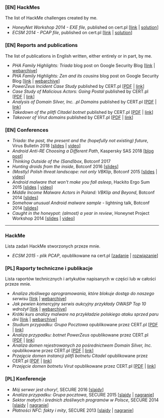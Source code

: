 ### [EN] HackMes

The list of HackMe challenges created by me.

* *HoneyNet Workshop 2014 - EXE file*, published on cert.pl [[link](hackme/hn_workshop_2014.md) \| [solution](hackme/hn_workshop_2014_solution.md)]
* *ECSM 2014 - PCAP file*, published on cert.pl [[link](hackme/ecsm_2014.md) \| [solution](hackme/ecsm_2014_solution.md)]

### [EN] Reports and publications

The list of publications in English written, either entirely or in part, by me.

* *PHA Family Highlights: Triada* blog post on Google Security Blog [[link](https://security.googleblog.com/2019/06/pha-family-highlights-triada.html) \| [webarchive](https://web.archive.org/web/20190611090218/https://security.googleblog.com/2019/06/pha-family-highlights-triada.html)]
* *PHA Family Highlights: Zen and its cousins* blog post on Google Security Blog [[link](https://security.googleblog.com/2019/01/pha-family-highlights-zen-and-its.html) \| [webarchive](https://web.archive.org/web/20190129153017/https://security.googleblog.com/2019/01/pha-family-highlights-zen-and-its.html)]
* *PowerZeus Incident Case Study* published by CERT.pl [[PDF](docs/powerzeus_en.pdf) \| [link](http://www.cert.pl/PDF/Report_PowerZeus_EN.pdf)]
* *Case Study of Malicious Actors: Going Postal* published by CERT.pl [[PDF](docs/The_Postal_Group.pdf) \| [link](http://www.cert.pl/PDF/The_Postal_Group.pdf)]
* *Analysis of Domain Silver, Inc. .pl Domains* published by CERT.pl [[PDF](docs/Report_Domain_Silver_EN_updated.pdf) \| [link](http://www.cert.pl/PDF/Report_Domain_Silver_EN_updated.pdf)]
* *Takedown of the plitfi Citadel botnet* published by CERT.pl [[PDF](docs/plitfi_en.pdf) \| [link](https://www.cert.pl/wp-content/uploads/2015/12/Report_Citadel_plitfi_EN.pdf)]
* *Takeover of Virut domains* published by CERT.pl [[PDF](docs/Report_Virut_EN.pdf) \| [link](http://www.cert.pl/PDF/Raport_Virut_PL.pdf)]

### [EN] Conferences

* *Triada: the past, the present and the (hopefully not existing) future*, Virus Bulletin 2018 [[slides](https://www.virusbulletin.com/uploads/pdf/conference_slides/2018/Siewierski-VB2018-Triada.pdf) \| [video](https://www.youtube.com/watch?v=abgtZqRtvLI)]
* *Android Anti-RE Choosing a Different Path*, Kaspersky SAS 2018 [[blog post](https://duo.com/decipher/how-attackers-try-to-outmaneuver-googles-play-security-efforts)]
* *Thinking Outside of the (Sand)box*, Botconf 2017
* *Hunting droids from the inside*, Botconf 2016 [[slides](https://source.android.com/security/reports/AndroidSecurity-Botconf-2016.pdf)]
* *(Mostly) Polish threat landscape: not only VBKlip*, Botconf 2015 [[slides](docs/botconf_2015.pdf) \| [video](https://www.youtube.com/watch?v=Fw9DcpZTNeE)]
* *Android malware that won't make you fall asleep*, Hackito Ergo Sum 2015 [[slides](docs/hackito_2015.pdf) \| [video](https://www.youtube.com/watch?v=9h-8EA2LFR0)]
* *Middle Income Malware Actors in Poland: VBKlip and Beyond*, Botconf 2014 [[slides](docs/botconf_2014.pdf)]
* *Somehow unusual Android malware sample* - lightning talk, Botconf 2014 [[slides](docs/botconf_2014_lightning.pdf)]
* *Caught in the honeypot: (almost) a year in review*, Honeynet Project Workshop 2014 [[slides](docs/honeynet_workshop_214.pdf) \| [video](https://www.youtube.com/watch?v=2uTyvbud1V8)]

---

### HackMe

Lista zadań HackMe stworzonych przeze mnie.

* *ECSM 2015 - plik PCAP*, opublikowane na cert.pl [[zadanie](hackme/ecsm_2015.md) \| [rozwiązanie](hackme/ecsm_2015_solution.md)]

### [PL] Raporty techniczne i publikacje

Lista raportów technicznych i artykułów napisanych w części lub w całości przeze mnie.

* *Analiza złośliwego oprogramowania, które blokuje dostęp do naszego serwisu* [[link](https://zaufanatrzeciastrona.pl/post/analiza-zlosliwego-oprogramowania-ktore-blokuje-dostep-do-naszego-serwisu/) \| [webarchive](https://web.archive.org/web/20170707150236/https://zaufanatrzeciastrona.pl/post/analiza-zlosliwego-oprogramowania-ktore-blokuje-dostep-do-naszego-serwisu/)]
* *Jak pewien komercyjny serwis aukcyjny przykłady OWASP Top 10 wdrożył* [[link](https://zaufanatrzeciastrona.pl/post/jak-pewien-komercyjny-serwis-aukcyjny-przyklady-owasp-top-10-wdrozyl/) \| [webarchive](https://web.archive.org/web/20180102160012/https://zaufanatrzeciastrona.pl/post/jak-pewien-komercyjny-serwis-aukcyjny-przyklady-owasp-top-10-wdrozyl/)]
* *Krótki kurs analizy malware na przykładzie polskiego ataku sprzed paru dni* [[link](https://zaufanatrzeciastrona.pl/post/krotki-kurs-analizy-malware-na-przykladzie-polskiego-ataku-sprzed-paru-dni/) \| [webarchive](https://web.archive.org/web/20170707154553/https://zaufanatrzeciastrona.pl/post/krotki-kurs-analizy-malware-na-przykladzie-polskiego-ataku-sprzed-paru-dni/)]
* *Studium przypadku: Grupa Pocztowa* opublikowane przez CERT.pl [[PDF](docs/Grupa_Pocztowa.pdf) \| [link](http://www.cert.pl/PDF/Grupa_Pocztowa.pdf)]
* *Analiza przypadku: botnet PowerZeus* opublikowane przez CERT.pl [[PDF](docs/powerzeus_pl.pdf) \| [link](http://www.cert.pl/PDF/Raport_PowerZeus_PL.pdf)]
* *Analiza domen rejestrowanych za pośrednictwem Domain Silver, Inc.* opublikowane przez CERT.pl [[PDF](docs/Raport_Domain_Silver_PL_updated.pdf) \| [link](http://www.cert.pl/PDF/Raport_Domain_Silver_PL_updated.pdf)]
* *Przejęcie domen instancji plitfi botnetu Citadel* opublikowane przez CERT.pl [[PDF](docs/plitfi_pl.pdf) \| [link](https://www.cert.pl/wp-content/uploads/2015/12/Raport_Citadel_plitfi_PL-1.pdf)]
* *Przejęcie domen botnetu Virut* opublikowane przez CERT.pl [[PDF](docs/Raport_Virut_PL.pdf) \| [link](http://www.cert.pl/PDF/Report_Virut_EN.pdf)]

### [PL] Konferencje

* *Mój serwer jest chory!*, SECURE 2016 [[slajdy](docs/secure_2016.pdf)]
* *Analiza przypadku: Grupa pocztowa*, SECURE 2015 [[slajdy](docs/secure_2015.pdf) \| [nagranie](https://www.youtube.com/watch?v=VRPzHcMoRms)]
* *Sektor małych i średnich złośliwych programów w Polsce*, SECURE 2014 [[slajdy](docs/secure_2014.pdf) \| [nagranie](https://www.youtube.com/watch?v=kI5JJ8UMp08)]
* *Płatności NFC: fakty i mity*, SECURE 2013 [[slajdy](docs/secure_2013.pdf) \| [nagranie](https://www.youtube.com/watch?v=9h-8EA2LFR0)]
